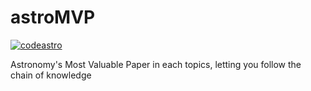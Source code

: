 # astroMVP

[![codeastro](https://img.shields.io/badge/Made%20at-Code/Astro-blueviolet.svg)](https://semaphorep.github.io/codeastro/)

Astronomy's Most Valuable Paper in each topics, letting you follow the chain of knowledge
